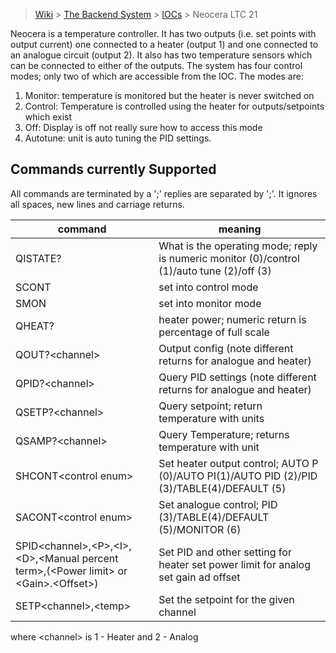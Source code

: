 > [Wiki](Home) > [The Backend System](The-Backend-System) > [IOCs](IOCs) > Neocera LTC 21

Neocera is a temperature controller. It has two outputs (i.e. set points with output current) one connected to a heater (output 1) and one connected to an analogue circuit (output 2). It also has two temperature sensors which can be connected to either of the outputs. 
The system has four control modes; only two of which are accessible from the IOC. The modes are:

1. Monitor: temperature is monitored but the heater is never switched on
1. Control: Temperature is controlled using the heater for outputs/setpoints which exist
1. Off: Display is off not really sure how to access this mode
1. Autotune: unit is auto tuning the PID settings.

## Commands currently Supported

All commands are terminated by a ';' replies are separated by ';'. It ignores all spaces, new lines and carriage returns.

command | meaning
 ---    | --------
QISTATE? | What is the operating mode; reply is numeric monitor (0)/control (1)/auto tune (2)/off (3)
SCONT | set into control mode
SMON | set into monitor mode
QHEAT? | heater power; numeric return is percentage of full scale
QOUT?\<channel\> | Output config (note different returns for analogue and heater)
QPID?\<channel\> | Query PID settings (note different returns for analogue and heater)
QSETP?\<channel\> | Query setpoint; return temperature with units
QSAMP?\<channel\> | Query Temperature; returns temperature with unit
SHCONT\<control enum\> | Set heater output control; AUTO P (0)/AUTO PI(1)/AUTO PID (2)/PID (3)/TABLE(4)/DEFAULT (5)
SACONT\<control enum\> | Set analogue control; PID (3)/TABLE(4)/DEFAULT (5)/MONITOR (6)
SPID\<channel\>,\<P\>,\<I\>,\<D\>,\<Manual percent term\>,(\<Power limit\> or \<Gain\>.\<Offset\>) | Set PID and other setting for heater set power limit for analog set gain ad offset
SETP\<channel\>,\<temp\> | Set the setpoint for the given channel


where \<channel\> is 1 - Heater and 2 - Analog
